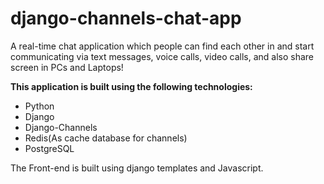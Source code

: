 # django-channels-chat-app
A real-time chat application which people can find each other in and start communicating via text messages, voice calls, video calls, and also share screen in PCs and Laptops!



**This application is built using the following technologies:**
* Python
* Django
* Django-Channels
* Redis(As cache database for channels)
* PostgreSQL

The Front-end is built using django templates and Javascript.
